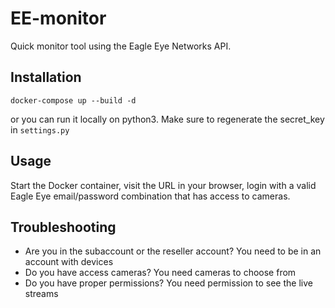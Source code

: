 # EE-monitor #
Quick monitor tool using the Eagle Eye Networks API.

## Installation ##
`docker-compose up --build -d`

or you can run it locally on python3.  Make sure to regenerate the secret_key in `settings.py`


## Usage ##
Start the Docker container, visit the URL in your browser, login with a valid Eagle Eye email/password combination that has access to cameras.

## Troubleshooting ##
 - Are you in the subaccount or the reseller account? You need to be in an account with devices
 - Do you have access cameras? You need cameras to choose from
 - Do you have proper permissions? You need permission to see the live streams
